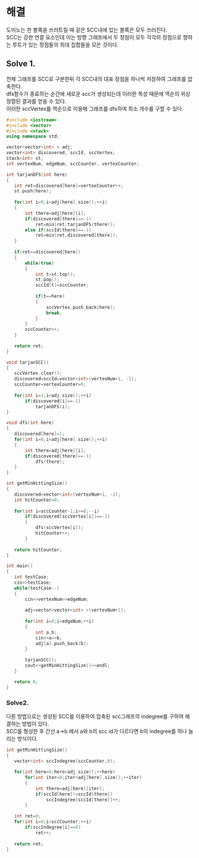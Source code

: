  # 해결 
 도미노는 한 블록을 쓰러트릴 때 같은 SCC내에 있는 블록은 모두 쓰러진다.  
 SCC는 강한 연결 요소인데 이는 방향 그래프에서 두 정점이 모두 각각의 정점으로 향하는 루트가 있는 정점들의 최대 집합들을 모은 것이다.  
 
 ## Solve 1.
 전체 그래프를 SCC로 구분한뒤 각 SCC내의 대표 정점을 하나씩 저장하여 그래프를 압축한다.  
 dfs함수가 종료하는 순간에 새로운 scc가 생성되는데 이러한 특성 때문에 역순의 위상 정렬된 결과를 얻을 수 있다.  
 이러한 sccVertex를 역순으로 이용해 그래프를 dfs하여 최소 개수를 구할 수 있다.  
 ```c++
 #include <iostream>
#include <vector>
#include <stack>
using namespace std;

vector<vector<int> > adj;
vector<int> discovered, sccId, sccVertex;
stack<int> st;
int vertexNum, edgeNum, sccCounter, vertexCounter;

int tarjanDFS(int here)
{
    int ret=discovered[here]=vertexCounter++;
    st.push(here);
    
    for(int i=0;i<adj[here].size();++i)
    {
        int there=adj[here][i];
        if(discovered[there]==-1)
            ret=min(ret,tarjanDFS(there));
        else if(sccId[there]==-1)
            ret=min(ret,discovered[there]);
    }
    
    if(ret==discovered[here])
    {
        while(true)
        {
            int t=st.top();
            st.pop();
            sccId[t]=sccCounter;
            
            if(t==here) 
            {
                sccVertex.push_back(here);
                break;
            }
        }
        sccCounter++;
    }
    
    return ret;
}

void tarjanSCC()
{
    sccVertex.clear();
    discovered=sccId=vector<int>(vertexNum+1, -1);
    sccCounter=vertexCounter=0;
    
    for(int i=1;i<adj.size();++i)
        if(discovered[i]==-1)
            tarjanDFS(i);
}

void dfs(int here)
{
    discovered[here]=1;
    for(int i=0;i<adj[here].size();++i)
    {
        int there=adj[here][i];
        if(discovered[there]==-1)
            dfs(there);
    }
}

int getMinHittingSize()
{
    discovered=vector<int>(vertexNum+1, -1);
    int hitCounter=0;
    
    for(int i=sccCounter-1;i>=0;--i)
        if(discovered[sccVertex[i]]==-1)
        {
            dfs(sccVertex[i]);
            hitCounter++;
        }
    
    return hitCounter;
}

int main()
{
    int testCase;
    cin>>testCase;
    while(testCase--)
    {
        cin>>vertexNum>>edgeNum;
        
        adj=vector<vector<int> >(vertexNum+1);
        
        for(int i=0;i<edgeNum;++i)
        {
            int a,b;
            cin>>a>>b;
            adj[a].push_back(b);
        }
        
        tarjanSCC();
        cout<<getMinHittingSize()<<endl;
    }

    return 0;
}
 ```
 ### Solve2.
 다른 방법으로는 생성된 SCC를 이용하여 압축된 scc그래프의 indegree를 구하여 해결하는 방법이 있다.  
 SCC를 형성한 후 간선 a->b 에서 a와 b의 scc id가 다르다면 b의 indegree를 하나 늘리는 방식이다.  
 ```c++
 int getMinHittingSize()
{
    vector<int> sccIndegree(sccCounter,0);
    
    for(int here=0;here<adj.size();++here)
        for(int iter=0;iter<adj[here].size();++iter)
        {
            int there=adj[here][iter];
            if(sccId[here]!=sccId[there])
                sccIndegree[sccId[there]]++;
        }
    
    int ret=0;
    for(int i=0;i<sccCounter;++i)
        if(sccIndegree[i]==0)
            ret++;
    
    return ret;
}
 ```
